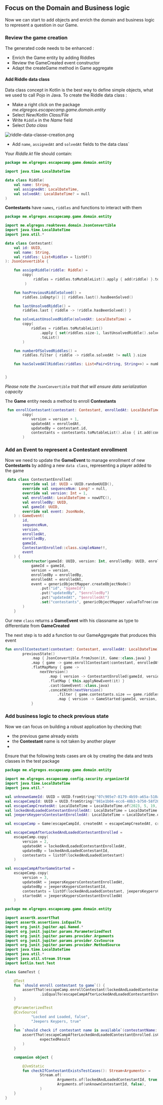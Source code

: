 ## Focus on the Domain and Business logic
Now we can start to add objects and enrich the domain and business logic to represent a question in our Game.

### Review the game creation
The generated code needs to be enhanced :
- Enrich the Game entity by adding Riddles
- Review the GameCreated event constructor
- Adapt the createGame method in Game aggregate

#### Add Riddle data class
Data class concept in Kotlin is the best way to define simple objects, what we used to call Pojo in Java.
To create the Riddle data class :
- Make a right click on the package _me.elgregos.escapecamp.game.domain.entity_
- Select _New/Kotlin Class/File_
- Write `Riddle` in the _Name_ field
- Select _Data class_

![riddle-data-classe-creation.png](%234/riddle-data-classe-creation.png)

- Add `name`, `assignedAt` and `solvedAt` fields to the data class`

Your _Riddle.kt_ file should contain:
```kotlin
package me.elgregos.escapecamp.game.domain.entity

import java.time.LocalDateTime

data class Riddle(
    val name: String,
    val assignedAt: LocalDateTime,
    val solvedAt: LocalDateTime? = null
)
```




__Contestants__ have `names`, `riddles` and functions to interact with them
```kotlin
package me.elgregos.escapecamp.game.domain.entity

import me.elgregos.reakteves.domain.JsonConvertible
import java.time.LocalDateTime
import java.util.*

data class Contestant(
    val id: UUID,
    val name: String,
    val riddles: List<Riddle> = listOf()
): JsonConvertible {

    fun assignRiddle(riddle: Riddle) =
        copy(
             riddles = riddles.toMutableList().apply { add(riddle) }.toList()
         )

    fun hasPreviousRiddleSolved() =
        riddles.isEmpty() || riddles.last().hasBeenSolved()

    fun lastUnsolvedRiddle() =
        riddles.last { riddle -> !riddle.hasBeenSolved() }

    fun solveLastUnsolvedRiddle(solvedAt: LocalDateTime) =
        copy(
            riddles = riddles.toMutableList()
                .apply { set(riddles.size-1, lastUnsolvedRiddle().solved(solvedAt)) }
                .toList()
        )

    fun numberOfSolvedRiddles() =
        riddles.filter { riddle -> riddle.solvedAt != null }.size

    fun hasSolvedAllRiddles(riddles: List<Pair<String, String>>) = numberOfSolvedRiddles() == riddles.size


}
```
_Please note the_ `JsonConvertible` _trait that will ensure data serialization capacity_

The __Game__ entity needs a method to enroll __Contestants__

```kotlin
 fun enrollContestant(contestant: Contestant, enrolledAt: LocalDateTime) =
        copy(
            version = version + 1,
            updatedAt = enrolledAt,
            updatedBy = contestant.id,
            contestants = contestants.toMutableList().also { it.add(contestant) }
        )
```


### Add an Event to represent a Contestant enrollment

Now we need to update the __GameEvent__ to manage enrollment of new __Contestants__ by adding a new `data class`, representing a player added to the game

```kotlin
 data class ContestantEnrolled(
        override val id: UUID = UUID.randomUUID(),
        override val sequenceNum: Long? = null,
        override val version: Int = 1,
        val enrolledAt: LocalDateTime = nowUTC(),
        val enrolledBy: UUID,
        val gameId: UUID,
        override val event: JsonNode,
    ) : GameEvent(
        id,
        sequenceNum,
        version,
        enrolledAt,
        enrolledBy,
        gameId,
        ContestantEnrolled::class.simpleName!!,
        event
    ) {
        constructor(gameId: UUID, version: Int, enrolledBy: UUID, enrolledAt: LocalDateTime, contestants: List<Contestant>) : this(
            gameId = gameId,
            version = version,
            enrolledBy = enrolledBy,
            enrolledAt = enrolledAt,
            event = genericObjectMapper.createObjectNode()
                .put("id", "$gameId")
                .put("updatedBy", "$enrolledBy")
                .put("updatedAt", "$enrolledAt")
                .set("contestants", genericObjectMapper.valueToTree(contestants))
        )
    }
```

Our new `class` returns a __GameEvent__ with his classname as type to differentiate from __GameCreated__

The next step is to add a function to our GameAggregate that produces this event

```kotlin
fun enrollContestant(contestant: Contestant, enrolledAt: LocalDateTime): Flux<GameEvent> =
        previousState()
            .map { JsonConvertible.fromJson(it, Game::class.java) }
            .map { game -> game.enrollContestant(contestant, enrolledAt) }
            .flatMapMany { game ->
                nextVersion()
                    .map { version -> ContestantEnrolled(gameId, version, userId, enrolledAt, game.contestants) }
                    .flatMap { this.applyNewEvent(it) }
                    .cast(GameEvent::class.java)
                    .concatWith(nextVersion()
                        .filter { game.contestants.size == game.riddles.size }
                        .map { version -> GameStarted(gameId, version, userId, enrolledAt) })
            }
```

### Add business logic to check previous state
Now we can focus on building a robust application by checking that:
- the previous game already exists
- the __Contestant__ name is not taken by another player
-

Ensure that the following tests cases are ok by creating the data and tests classes in the test package

```kotlin
package me.elgregos.escapecamp.game.domain.entity

import me.elgregos.escapecamp.config.security.organizerId
import java.time.LocalDateTime
import java.util.*

val unknownGameId: UUID = UUID.fromString("07c905e7-8179-4b59-a65a-510a4e1de4d3")
val escapeCampId: UUID = UUID.fromString("981e1b04-ecc6-48b3-b750-58f20faa5e05")
val escapeCampCreatedAt: LocalDateTime = LocalDateTime.of(2023, 5, 19, 21, 40, 18)
val lockedAndLoadedContestantEnrolledAt: LocalDateTime = LocalDateTime.of(2023, 6, 15, 13, 31)
val jeepersKeypersContestantEnrolledAt: LocalDateTime = LocalDateTime.of(2023, 6, 15, 13, 35)

val escapeCamp = Game(escapeCampId, createdAt = escapeCampCreatedAt, createdBy = organizerId, riddles = riddles)

val escapeCampAfterLockedAndLoadedContestantEnrolled =
    escapeCamp.copy(
        version = 2,
        updatedAt = lockedAndLoadedContestantEnrolledAt,
        updatedBy = lockedAndLoadedContestantId,
        contestants = listOf(lockedAndLoadedContestant)
    )

val escapeCampAfterGameStarted =
    escapeCamp.copy(
        version = 3,
        updatedAt = jeepersKeypersContestantEnrolledAt,
        updatedBy = jeepersKeypersContestantId,
        contestants = listOf(lockedAndLoadedContestant, jeepersKeypersContestant),
        startedAt = jeepersKeypersContestantEnrolledAt
    )
```

```kotlin
package me.elgregos.escapecamp.game.domain.entity

import assertk.assertThat
import assertk.assertions.isEqualTo
import org.junit.jupiter.api.Named.*
import org.junit.jupiter.params.ParameterizedTest
import org.junit.jupiter.params.provider.Arguments
import org.junit.jupiter.params.provider.CsvSource
import org.junit.jupiter.params.provider.MethodSource
import java.time.LocalDateTime
import java.util.*
import java.util.stream.Stream
import kotlin.test.Test

class GameTest {

    @Test
    fun `should enroll contestant to game`() {
        assertThat(escapeCamp.enrollContestant(lockedAndLoadedContestant, lockedAndLoadedContestantEnrolledAt))
                .isEqualTo(escapeCampAfterLockedAndLoadedContestantEnrolled)
    }

    @ParameterizedTest
    @CsvSource(
            "Locked and Loaded, false",
            "Jeepers Keypers, true"
    )
    fun `should check if contestant name is available`(contestantName: String, expectedResult: Boolean) {
        assertThat(escapeCampAfterLockedAndLoadedContestantEnrolled.isContestantNameAvailable(contestantName)).isEqualTo(
                expectedResult
        )
    }

    companion object {

        @JvmStatic
        fun checkIfContestantExistsTestCases(): Stream<Arguments> =
                Stream.of(
                        Arguments.of(lockedAndLoadedContestantId, true),
                        Arguments.of(unknownContestantId, false),
                )
    }
}
```
